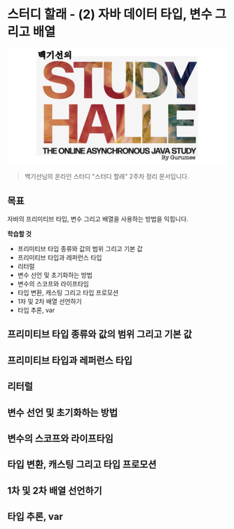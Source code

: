 # 스터디 할래 - (2) 자바 데이터 타입, 변수 그리고 배열

![logo](../logo.png)

> 백기선님의 온라인 스터디 "스터디 할래" 2주차 정리 문서입니다.

## 목표

자바의 프리미티브 타입, 변수 그리고 배열을 사용하는 방법을 익힙니다.

**학습할 것**

* 프리미티브 타입 종류와 값의 범위 그리고 기본 값
* 프리미티브 타입과 레퍼런스 타입
* 리터럴
* 변수 선언 및 초기화하는 방법
* 변수의 스코프와 라이프타임
* 타입 변환, 캐스팅 그리고 타입 프로모션
* 1차 및 2차 배열 선언하기
* 타입 추론, var


## 프리미티브 타입 종류와 값의 범위 그리고 기본 값
## 프리미티브 타입과 레퍼런스 타입
## 리터럴
## 변수 선언 및 초기화하는 방법
## 변수의 스코프와 라이프타임
## 타입 변환, 캐스팅 그리고 타입 프로모션
## 1차 및 2차 배열 선언하기
## 타입 추론, var














